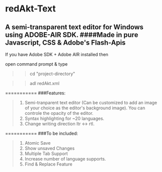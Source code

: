 redAkt-Text
===========
A semi-transparent text editor for Windows using ADOBE-AIR SDK.
####Made in pure Javascript, CSS & Adobe's Flash-Apis
-----------
If you have Adobe SDK + Adobe AIR installed then 

open command prompt & type

>> cd "project-directory"

>> adl redAkt.xml

===========
###Features:
>1. Semi-tranparent text editor (Can be customized to add an image of your choice as the editor's background image). You can controle the opacity of the editor.
>2. Syntax highlighting for ~20 languages.
>3. Change writing direction ltr <-> rtl.

===========
###To be included:
>1. Atomic Save
>2. Show unsaved Changes
>3. Multiple Tab Support
>4. Increase number of language supports.
>5. Find & Replace Feature